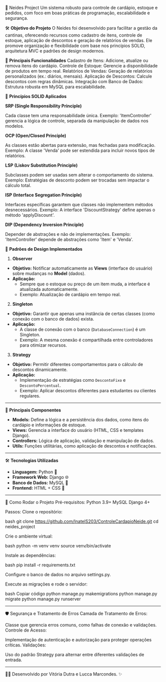 🍴 Neides Project
Um sistema robusto para controle de cardápio, estoque e pedidos, com foco em boas práticas de programação, escalabilidade e segurança.

🛠️ **Objetivo do Projeto**
O Neides foi desenvolvido para facilitar a gestão da cantinas, oferecendo recursos como cadastro de itens, controle de estoque, aplicação de descontos e geração de relatórios de vendas. Ele promove organização e flexibilidade com base nos princípios SOLID, arquitetura MVC e padrões de design modernos.

📐 **Principais Funcionalidades**
Cadastro de Itens: Adicione, atualize ou remova itens do cardápio.
Controle de Estoque: Gerencie a disponibilidade de produtos em tempo real.
Relatórios de Vendas: Geração de relatórios personalizados (ex.: diários, mensais).
Aplicação de Descontos: Calcule descontos com regras dinâmicas.
Integração com Banco de Dados: Estrutura robusta em MySQL para escalabilidade.

📐 **Princípios SOLID Aplicados**

**SRP (Single Responsibility Principle)**

Cada classe tem uma responsabilidade única.
Exemplo: 'ItemController' gerencia a lógica de controle, separada da manipulação de dados nos modelos.

**OCP (Open/Closed Principle)**

As classes estão abertas para extensão, mas fechadas para modificação.
Exemplo: A classe 'Venda' pode ser estendida para incluir novos tipos de relatórios.

**LSP (Liskov Substitution Principle)**

Subclasses podem ser usadas sem alterar o comportamento do sistema.
Exemplo: Estratégias de desconto podem ser trocadas sem impactar o cálculo total.

**ISP (Interface Segregation Principle)**

Interfaces específicas garantem que classes não implementem métodos desnecessários.
Exemplo: A interface 'DiscountStrategy' define apenas o método 'applyDiscount'.

**DIP (Dependency Inversion Principle)**

Depender de abstrações e não de implementações.
Exemplo: 'ItemController' depende de abstrações como 'Item' e 'Venda'.

🧩 **Padrões de Design Implementados**

1. **Observer**  
- **Objetivo:** Notificar automaticamente as **Views** (interface do usuário) sobre mudanças no **Model** (dados).  
- **Aplicação:**  
  - Sempre que o estoque ou preço de um item muda, a interface é atualizada automaticamente.  
  - Exemplo: Atualização de cardápio em tempo real.  

2. **Singleton**  
- **Objetivo:** Garantir que apenas uma instância de certas classes (como conexão com o banco de dados) exista.  
- **Aplicação:**  
  - A classe de conexão com o banco (`DatabaseConnection`) é um Singleton.  
  - Exemplo: A mesma conexão é compartilhada entre controladores para otimizar recursos.  

3. **Strategy**  
- **Objetivo:** Permitir diferentes comportamentos para o cálculo de descontos dinamicamente.  
- **Aplicação:**  
  - Implementação de estratégias como `DescontoFixo` e `DescontoPercentual`.  
  - Exemplo: Aplicar descontos diferentes para estudantes ou clientes regulares.
---

📂 **Principais Componentes**
- **Models:** Define a lógica e a persistência dos dados, como itens do cardápio e informações de estoque.  
- **Views:** Gerencia a interface do usuário (HTML, CSS e templates Django).  
- **Controllers:** Lógica de aplicação, validação e manipulação de dados.  
- **Utils:** Funções utilitárias, como aplicação de descontos e notificações.

---

🛠️ **Tecnologias Utilizadas**
- **Linguagem:** Python 🐍  
- **Framework Web:** Django 🌐  
- **Banco de Dados:** MySQL 💾  
- **Frontend:** HTML + CSS 🎨  

---

🚀 Como Rodar o Projeto
Pré-requisitos:
Python 3.9+
MySQL
Django 4+


Passos:
Clone o repositório:

bash
git clone https://github.com/InatelS203/ControleCardapioNeide.git
cd neides_project

Crie o ambiente virtual:

bash
python -m venv venv
source venv/bin/activate

Instale as dependências:

bash
pip install -r requirements.txt

Configure o banco de dados no arquivo settings.py.

Execute as migrações e rode o servidor:

bash
Copiar código
python manage.py makemigrations
python manage.py migrate
python manage.py runserver

---
🛡️ Segurança e Tratamento de Erros
Camada de Tratamento de Erros:

Classe que gerencia erros comuns, como falhas de conexão e validações.
Controle de Acesso:

Implementação de autenticação e autorização para proteger operações críticas.
Validações:

Uso do padrão Strategy para alternar entre diferentes validações de entrada.

---

👩‍💻 Desenvolvido por Vitória Dutra e Lucca Marcondes. ✨
